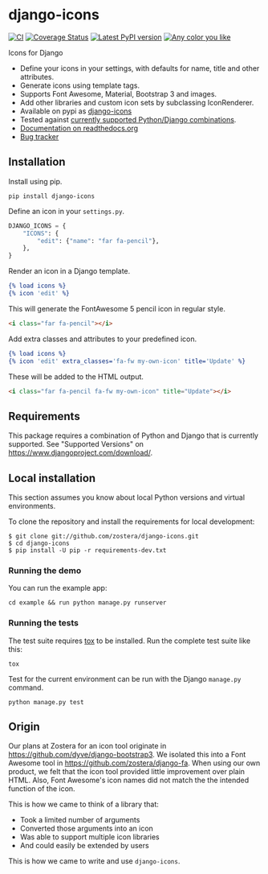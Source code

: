# django-icons

[![CI](https://github.com/zostera/django-icons/workflows/CI/badge.svg?branch=main)](https://github.com/zostera/django-icons/actions?workflow=CI)
[![Coverage Status](https://coveralls.io/repos/github/zostera/django-icons/badge.svg?branch=main)](https://coveralls.io/github/zostera/django-icons?branch=main)
[![Latest PyPI version](https://img.shields.io/pypi/v/django-icons.svg)](https://pypi.python.org/pypi/django-icons)
[![Any color you like](https://img.shields.io/badge/code%20style-black-000000.svg)](https://github.com/ambv/black)

Icons for Django

- Define your icons in your settings, with defaults for name, title and other attributes.
- Generate icons using template tags.
- Supports Font Awesome, Material, Bootstrap 3 and images.
- Add other libraries and custom icon sets by subclassing IconRenderer.
- Available on pypi as [django-icons](https://pypi.python.org/pypi/django-icons)
- Tested against [currently supported Python/Django combinations](https://docs.djangoproject.com/en/dev/faq/install/#what-python-version-can-i-use-with-django).
- [Documentation on readthedocs.org](https://django-icons.readthedocs.io/en/latest/)
- [Bug tracker](http://github.com/zostera/django-icons/issues)

## Installation

Install using pip.

```shell
pip install django-icons
```

Define an icon in your `settings.py`.

```python
DJANGO_ICONS = {
    "ICONS": {
        "edit": {"name": "far fa-pencil"},
    },
}
```

Render an icon in a Django template.

```djangotemplate
{% load icons %}
{% icon 'edit' %}
```

This will generate the FontAwesome 5 pencil icon in regular style.

```html
<i class="far fa-pencil"></i>
```

Add extra classes and attributes to your predefined icon.

```djangotemplate
{% load icons %}
{% icon 'edit' extra_classes='fa-fw my-own-icon' title='Update' %}
```

These will be added to the HTML output.

```html
<i class="far fa-pencil fa-fw my-own-icon" title="Update"></i>
```

## Requirements

This package requires a combination of Python and Django that is currently supported. See "Supported Versions" on <https://www.djangoproject.com/download/>.

## Local installation

This section assumes you know about local Python versions and virtual environments.

To clone the repository and install the requirements for local development:

```shell
$ git clone git://github.com/zostera/django-icons.git
$ cd django-icons
$ pip install -U pip -r requirements-dev.txt
```

### Running the demo

You can run the example app:

```shell
cd example && run python manage.py runserver
```

### Running the tests

The test suite requires [tox](https://tox.readthedocs.io/) to be installed. Run the complete test suite like this:

```shell
tox
```

Test for the current environment can be run with the Django `manage.py` command.

```shell
python manage.py test
```

## Origin

Our plans at Zostera for an icon tool originate in <https://github.com/dyve/django-bootstrap3>. We isolated this into a Font Awesome tool in <https://github.com/zostera/django-fa>. When using our own product, we felt that the icon tool provided little improvement over plain HTML. Also, Font Awesome's icon names did not match the the intended function of the icon.

This is how we came to think of a library that:

- Took a limited number of arguments
- Converted those arguments into an icon
- Was able to support multiple icon libraries
- And could easily be extended by users

This is how we came to write and use `django-icons`.
